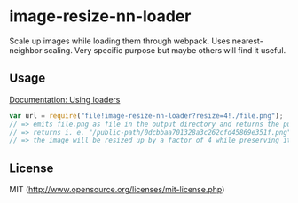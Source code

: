 # image-resize-nn-loader

Scale up images while loading them through webpack. Uses nearest-neighbor
scaling. Very specific purpose but maybe others will find it useful.

## Usage

[Documentation: Using loaders](http://webpack.github.io/docs/using-loaders.html)

``` javascript
var url = require("file!image-resize-nn-loader?resize=4!./file.png");
// => emits file.png as file in the output directory and returns the public url
// => returns i. e. "/public-path/0dcbbaa701328a3c262cfd45869e351f.png"
// => the image will be resized up by a factor of 4 while preserving its pixeliness.
```

## License

MIT (http://www.opensource.org/licenses/mit-license.php)
